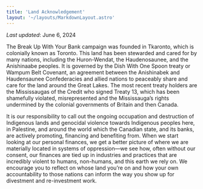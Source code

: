 ```yaml
---
title: 'Land Acknowledgement'
layout: '~/layouts/MarkdownLayout.astro'
---
```


_Last updated_: June 6, 2024

The Break Up With Your Bank campaign was founded in Tkaronto, which is colonially known as Toronto. This land has been stewarded and cared for by many nations, including the Huron-Wendat, the Haudenosaunee, and the Anishinaabe peoples. It is governed by the Dish With One Spoon treaty or Wampum Belt Covenant, an agreement between the Anishinabek and Haudensaunee Confederacies and allied nations to peaceably share and care for the land around the Great Lakes. The most recent treaty holders are the Mississaugas of the Credit who signed Treaty 13, which has been shamefully violated, misrepresented and the Mississauga’s rights undermined by the colonial governments of Britain and then Canada.

It is our responsibility to call out the ongoing occupation and destruction of Indigenous lands and genocidal violence towards Indigenous peoples here, in Palestine, and around the world which the Canadian state, and its banks, are actively promoting, financing and benefiting from. When we start looking at our personal finances, we get a better picture of where we are materially located in systems of oppression—we see how, often without our consent, our finances are tied up in industries and practices that are incredibly violent to humans, non-humans, and this earth we rely on. We encourage you to reflect on whose land you’re on and how your own accountability to those nations can inform the way you show up for divestment and re-investment work.

